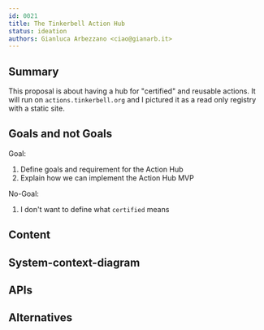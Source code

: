 ```yaml
---
id: 0021
title: The Tinkerbell Action Hub
status: ideation
authors: Gianluca Arbezzano <ciao@gianarb.it>
---
```


## Summary

This proposal is about having a hub for "certified" and reusable actions.
It will run on `actions.tinkerbell.org` and I pictured it as a read only
registry with a static site.

## Goals and not Goals

Goal:
1. Define goals and requirement for the Action Hub
2. Explain how we can implement the Action Hub MVP

No-Goal:

1. I don't want to define what `certified` means

## Content

## System-context-diagram

## APIs

## Alternatives
